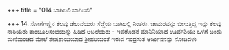 +++
title = "014 ಬಾಗಿಲಲಿ ಬಾಗಿಲಲಿ"

+++
14. ಸೋಗೆಗಣ್ಣಿನ ಕೆಲವು ಚೆಲುವೆಯರು ಸೆಜ್ಜೆಯ  ಬಾಗಿಲಲ್ಲಿ ನಿಂತರು. ಚಾಮರವನ್ನು ಬೀಸುತ್ತಿದ್ದ ಇನ್ನು ಕೆಲವು ನಾರಿಯರು ತಾಂಬೂಲಸಂಚಿಯನ್ನು ಹಿಡಿದ ಅಬಲೆಯರು - ಇವರೊಡನೆ  ಮಾನಿನಿಯಾದ  ಊರ್ವಶಿಯು ಒಳಗೆ ಬಂದು ಮಣಿಮಂಚದ ಮೇಲೆ ಶೇಷಶಾಯಿಯಾದ ಶ್ರೀಹರಿಯಂತೆ ಇರುವ ಇಂದ್ರಸುತ ಅರ್ಜುನನನ್ನು ನೋಡಿದಳು